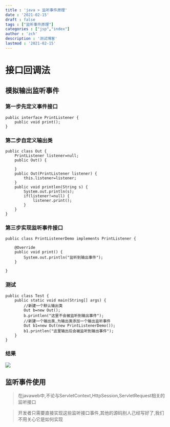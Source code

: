 ```yaml
---
title : 'java > 监听事件原理'
date : '2021-02-15'
draft : false
tags : ["监听事件原理"]
categories : ["jsp","index"]
author : 'zch'
description : '测试博客'
lastmod : '2021-02-15'
---
```


# 接口回调法

## 模拟输出监听事件

### 第一步先定义事件接口


```
public interface PrintListener {
	public void print();
}
```

### 第二步自定义输出类


```
public class Out {
	PrintListener listener=null;
	public Out() {
		
	}
	public Out(PrintListener listener) {
		this.listener=listener;
	}
	public void printlen(String s) {
		System.out.println(s);
		if(listener!=null) {
			listener.print();
		}
	}
}
```


### 第三步实现监听事件接口


```
public class PrintListenerDemo implements PrintListener {

	@Override
	public void print() {
		System.out.println("监听到输出事件");
	}

}
```


### 测试


```
public class Test {
	public static void main(String[] args) {
		//新建一个默认输出类
		Out b=new Out();
		b.printlen("这里不会被监听到输出事件");		
		//新建一个输出类,为输出类添加一个输出监听事件
		Out b1=new Out(new PrintListenerDemo());
		b1.printlen("这里输出后会被监听到输出事件");
	}
}
```

### 结果


![](img/1.png)

## 监听事件使用

>在javaweb中,不论与ServletContext,HttpSession,ServletRequest相关的监听接口

>开发者只需要直接实现这些监听接口事件,其他的源码别人己经写好了,我们不用关心它是如何实现




